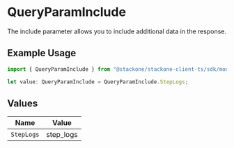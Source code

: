 # QueryParamInclude

The include parameter allows you to include additional data in the response.

## Example Usage

```typescript
import { QueryParamInclude } from "@stackone/stackone-client-ts/sdk/models/operations";

let value: QueryParamInclude = QueryParamInclude.StepLogs;
```

## Values

| Name       | Value      |
| ---------- | ---------- |
| `StepLogs` | step_logs  |
